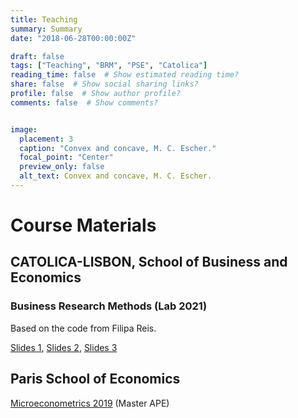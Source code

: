 ```yaml
---
title: Teaching
summary: Summary
date: "2018-06-28T00:00:00Z"

draft: false
tags: ["Teaching", "BRM", "PSE", "Catolica"]
reading_time: false  # Show estimated reading time?
share: false  # Show social sharing links?
profile: false  # Show author profile?
comments: false  # Show comments?


image:
  placement: 3
  caption: "Convex and concave, M. C. Escher."
  focal_point: "Center"
  preview_only: false
  alt_text: Convex and concave, M. C. Escher.
---
```


# Course Materials

## CATOLICA-LISBON, School of Business and Economics

### Business Research Methods  (Lab 2021) 

Based on the code from Filipa Reis.

[Slides 1](https://jaimono.netlify.app/files/lab01.pdf), [Slides 2](https://jaimono.netlify.app/files/lab02.pdf), [Slides 3](https://jaimono.netlify.app/files/lab03.pdf)

## Paris School of Economics

[Microeconometrics 2019](https://jaimono.github.io/Microeconometrics_2019) (Master APE) 